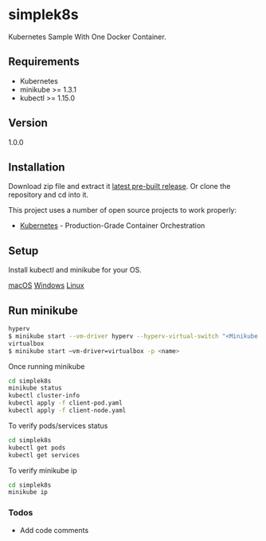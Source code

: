 # simplek8s

Kubernetes Sample With One Docker Container.

## Requirements

- Kubernetes
- minikube >= 1.3.1
- kubectl >= 1.15.0

## Version

1.0.0

## Installation

Download zip file and extract it [latest pre-built release](https://github.com/reysmerwvr/simplek8s). Or clone the repository and cd into it.

This project uses a number of open source projects to work properly:

- [Kubernetes] - Production-Grade Container Orchestration

## Setup

Install kubectl and minikube for your OS.

[macOS](https://kubernetes.io/docs/tasks/tools/install-kubectl/#install-kubectl-on-macos)
[Windows](https://kubernetes.io/docs/tasks/tools/install-kubectl/#install-kubectl-on-windows)
[Linux](https://kubernetes.io/docs/tasks/tools/install-kubectl/#install-kubectl-on-linux)

## Run minikube

```bash
hyperv
$ minikube start --vm-driver hyperv --hyperv-virtual-switch "<Minikube Name>"
virtualbox
$ minikube start –vm-driver=virtualbox -p <name>
```

Once running minikube

```bash
cd simplek8s
minikube status
kubectl cluster-info
kubectl apply -f client-pod.yaml
kubectl apply -f client-node.yaml
```

To verify pods/services status

```bash
cd simplek8s
kubectl get pods
kubectl get services
```

To verify minikube ip

```bash
cd simplek8s
minikube ip
```

### Todos

- Add code comments

[//]: # "These are reference links used in the body of this note and get stripped out when the markdown processor does
its job. There is no need to format nicely because it shouldn't be seen. Thanks SO - http://stackoverflow.com/questions/4823468/store-comments-in-markdown-syntax"
[Kubernetes]: https://kubernetes.io/
